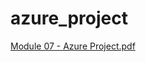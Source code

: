 # azure_project
[Module 07 - Azure Project.pdf](https://github.com/yovelchen/azure_project/files/11929569/Module.07.-.Azure.Project.pdf)
